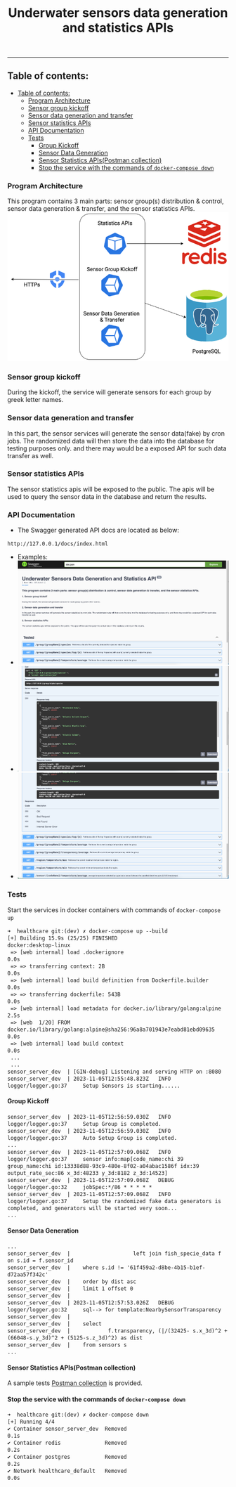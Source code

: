 
<div align="center">
<h1>Underwater sensors data generation and statistics APIs</h1>
</div>
<br>
<hr>

## Table of contents:

- [Table of contents:](#table-of-contents)
  - [Program Architecture](#program-architecture)
  - [Sensor group kickoff](#sensor-group-kickoff)
  - [Sensor data generation and transfer](#sensor-data-generation-and-transfer)
  - [Sensor statistics APIs](#sensor-statistics-apis)
  - [API Documentation](#api-documentation)
  - [Tests](#tests)
    - [Group Kickoff](#group-kickoff)
    - [Sensor Data Generation](#sensor-data-generation)
    - [Sensor Statistics APIs(Postman collection)](#sensor-statistics-apispostman-collection)
    - [Stop the service with the commands of `docker-compose down`](#stop-the-service-with-the-commands-of-docker-compose-down)


### Program Architecture
This program contains 3 main parts: sensor group(s) distribution & control, sensor data generation & transfer, and the sensor statistics APIs. 
![Architecture](architecture-Page-2.drawio.png)

### Sensor group kickoff
During the kickoff, the service will generate sensors for each group by greek letter names. 

### Sensor data generation and transfer
In this part, the sensor services will generate the sensor data(fake) by cron jobs. The randomized data will then store the data into the database for testing purposes only. and there may would be a exposed API for such data transfer as well. 

### Sensor statistics APIs
The sensor statistics apis will be exposed to the public. The apis will be used to query the sensor data in the database and return the results.

### API Documentation
- The Swagger generated API docs are located as below:
```
http://127.0.0.1/docs/index.html
```

- Examples:
- ![1](./docs/api-docs-1.png)
- ![2](./docs/api-docs-2.png)
- ![3](./docs/api-docs-3.png)

### Tests

Start the services in docker containers with commands of `docker-compose up`
```
➜  healthcare git:(dev) ✗ docker-compose up --build
[+] Building 15.9s (25/25) FINISHED                                      docker:desktop-linux
 => [web internal] load .dockerignore                                                    0.0s
 => => transferring context: 2B                                                          0.0s
 => [web internal] load build definition from Dockerfile.builder                         0.0s
 => => transferring dockerfile: 543B                                                     0.0s
 => [web internal] load metadata for docker.io/library/golang:alpine                     2.5s
 => [web  1/20] FROM docker.io/library/golang:alpine@sha256:96a8a701943e7eabd81ebd09635  0.0s
 => [web internal] load build context                                                    0.0s
 ...
 ...
sensor_server_dev  | [GIN-debug] Listening and serving HTTP on :8080
sensor_server_dev  | 2023-11-05T12:55:48.823Z   INFO    logger/logger.go:37     Setup Sensors is starting......
```

#### Group Kickoff
 ```
sensor_server_dev  | 2023-11-05T12:56:59.030Z   INFO    logger/logger.go:37     Setup Group is completed.
sensor_server_dev  | 2023-11-05T12:56:59.030Z   INFO    logger/logger.go:37     Auto Setup Group is completed.
...
sensor_server_dev  | 2023-11-05T12:57:09.068Z   INFO    logger/logger.go:37     sensor info:map[code_name:chi 39 group_name:chi id:13338d88-93c9-480e-8f02-a04abac1586f idx:39 output_rate_sec:86 x_3d:48233 y_3d:8182 z_3d:14523]
sensor_server_dev  | 2023-11-05T12:57:09.068Z   DEBUG   logger/logger.go:32     jobSpec:*/86 * * * * *
sensor_server_dev  | 2023-11-05T12:57:09.068Z   INFO    logger/logger.go:37     Setup the randomized fake data generators is completed, and generators will be started very soon...
...
```

#### Sensor Data Generation
```
...
sensor_server_dev  |                    left join fish_specie_data f on s.id = f.sensor_id
sensor_server_dev  |    where s.id != '61f459a2-d8be-4b15-b1ef-d72aa57f342c'
sensor_server_dev  |    order by dist asc
sensor_server_dev  |    limit 1 offset 0
sensor_server_dev  | 
sensor_server_dev  | 2023-11-05T12:57:53.026Z   DEBUG   logger/logger.go:32     sql--> for template:NearbySensorTransparency
sensor_server_dev  | 
sensor_server_dev  |    select 
sensor_server_dev  |            f.transparency, (|/(32425- s.x_3d)^2 + (66048-s.y_3d)^2 + (5125-s.z_3d)^2) as dist
sensor_server_dev  |    from sensors s
...
```
#### Sensor Statistics APIs(Postman collection)

A sample tests [Postman collection](./healthcare-sensors.postman_collection.json) is provided.

#### Stop the service with the commands of `docker-compose down`
  ```
➜  healthcare git:(dev) ✗ docker-compose down
[+] Running 4/4
 ✔ Container sensor_server_dev  Removed                                                  0.1s 
 ✔ Container redis              Removed                                                  0.2s 
 ✔ Container postgres           Removed                                                  0.2s 
 ✔ Network healthcare_default   Removed                                                  0.0s
  ```